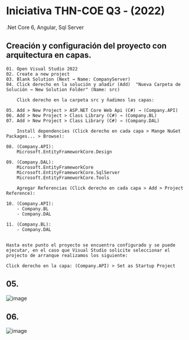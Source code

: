# Iniciativa THN-COE Q3 - (2022)
.Net Core 6, Angular, Sql Server

## Creación y configuración del proyecto con arquitectura en capas.

```
01. Open Visual Studio 2022
02. Create a new project
03. Blank Solution (Next → Name: CompanyServer)
04. Click derecho en la solución y añadir (Add)  "Nueva Carpeta de Solución → New Solution Folder" (Name: src)

    Click derecho en la carpeta src y ñadimos las capas:

05. Add > New Project > ASP.NET Core Web Api (C#) → (Company.API)
06. Add > New Project > Class Library (C#) → (Company.BL)
07. Add > New Project > Class Library (C#) → (Company.DAL)

    Install dependencies (Click derecho en cada capa > Mange NuGet Packages... > Browse):

08. (Company.API):
    Microsoft.EntityFrameworkCore.Design

09. (Company.DAL):
    Microsoft.EntityFrameworkCore
    Microsoft.EntityFrameworkCore.SqlServer
    Microsoft.EntityFrameworkCore.Tools

    Agregar Referencias (Click derecho en cada capa > Add > Project Reference):

10. (Company.API):
    - Company.BL
    - Company.DAL

11. (Company.BL):
    - Company.DAL
  

Hasta este punto el proyecto se encuentra configurado y se puede ejecutar, en el caso que Visual Studio solicite seleccionar el projecto de arranque realizamos los siguiente:

Click derecho en la capa: (Company.API) > Set as Startup Project

```



## 05.

![image](https://user-images.githubusercontent.com/23192401/181151719-c600f5ce-3e7e-4a60-9140-dd50f071c9c1.png)

## 06.

![image](https://user-images.githubusercontent.com/23192401/181152381-8c136387-835c-4ba7-8d9b-14155acdf1ad.png)


```

```

##

```

```
##

```

```
##

```

```
##

```

```
